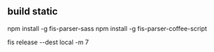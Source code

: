 ## build static

npm install -g fis-parser-sass
npm install -g fis-parser-coffee-script

fis release --dest local  -m 7
